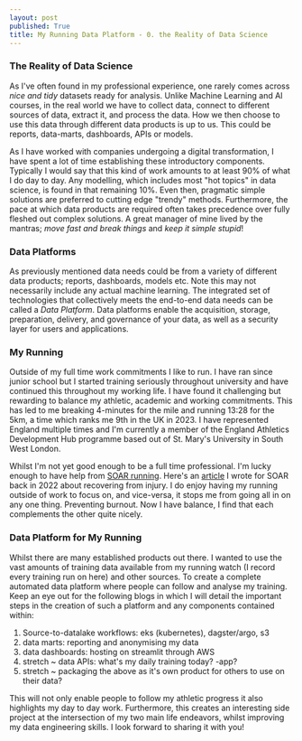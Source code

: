 ```yaml
---
layout: post
published: True
title: My Running Data Platform - 0. the Reality of Data Science
---
```


### The Reality of Data Science
As I've often found in my professional experience, one rarely comes across _nice and tidy_ datasets ready for analysis. Unlike Machine Learning and AI courses, in the real world we have to collect data, connect to different sources of data, extract it, and process the data. How we then choose to use this data through different data products is up to us. This could be reports, data-marts, dashboards, APIs or models.  

As I have worked with companies undergoing a digital transformation, I have spent a lot of time establishing these introductory components. Typically I would say that this kind of work amounts to at least 90% of what I do day to day. Any modelling, which includes most "hot topics" in data science, is found in that remaining 10%. Even then, pragmatic simple solutions are preferred to cutting edge "trendy" methods. Furthermore, the pace at which data products are required often takes precedence over fully fleshed out complex solutions. A great manager of mine lived by the mantras; _move fast and break things_ and  _keep it simple stupid_!

### Data Platforms
As previously mentioned data needs could be from a variety of different data products; reports, dashboards, models etc. Note this may not necessarily include any actual machine learning. The integrated set of technologies that collectively meets the end-to-end data needs can be called a _Data Platform_. Data platforms enable the acquisition, storage, preparation, delivery, and governance of your data, as well as a security layer for users and applications.

### My Running
Outside of my full time work commitments I like to run. I have ran since junior school but I started training seriously throughout university and have continued this throughout my working life. I have found it challenging but rewarding to balance my athletic, academic and working commitments. This has led to me breaking 4-minutes for the mile and running 13:28 for the 5km, a time which ranks me 9th in the UK in 2023. I have represented England multiple times and I'm currently a member of the England Athletics Development Hub programme based out of St. Mary's University in South West London.  

Whilst I'm not yet good enough to be a full time professional. I'm lucky enough to have help from [SOAR running](https://www.soarrunning.com/). Here's an [article](https://www.soarrunning.com/blogs/news/the-way-back) I wrote for SOAR back in 2022 about recovering from injury. I do enjoy having my running outside of work to focus on, and vice-versa, it stops me from going all in on any one thing. Preventing burnout. Now I have balance, I find that each complements the other quite nicely.

### Data Platform for My Running
Whilst there are many established products out there. I wanted to use the vast amounts of training data available from my running watch (I record every training run on here) and other sources. To create a complete automated data platform where people can follow and analyse my training. Keep an eye out for the following blogs in which I will detail the important steps in the creation of such a platform and any components contained within:  

1. Source-to-datalake workflows: eks (kubernetes), dagster/argo, s3 
2. data marts: reporting and anonymising my data
3. data dashboards: hosting on streamlit through AWS
4. stretch ~ data APIs: what's my daily training today? -app?
5. stretch ~ packaging the above as it's own product for others to use on their data?

This will not only enable people to follow my athletic progress it also highlights my day to day work. Furthermore, this creates an interesting side project at the intersection of my two main life endeavors, whilst improving my data engineering skills. I look forward to sharing it with you!